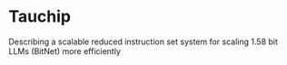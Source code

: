 # Tauchip
Describing a scalable reduced instruction set system for scaling 1.58 bit LLMs (BitNet) more efficiently
